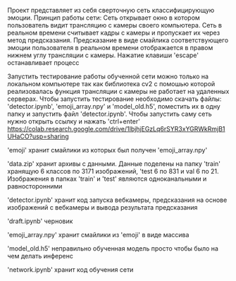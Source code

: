 Проект представляет из себя сверточную сеть классифицирующую эмоции. Принцип работы сети: Сеть открывает окно в котором пользователь видит трансляцию с камеры своего компьютера. Сеть в реальном времени считывает кадры с камеры и пропускает их через метод предсказания. Предсказание в виде смайлика соответствующего эмоции пользователя в реальном времени отображается в правом нижнем углу трансляции с камеры. Нажатие клавиши 'escape' останавливает процесс

Запустить тестирование работы обученной сети можно только на локальном компьютере так как библиотека cv2 с помошью которой реализовалась функция трансляции с камеры не работает на удаленных серверах. Чтобы запустить тестирование необходимо скачать файлы: 'detector.ipynb', 'emoji_array.npy' и 'model_old.h5', поместить их в одну папку и запустить файл 'detector.ipynb'. Чтобы запустить саму сеть нужно открыть ссылку и нажать 'ctrl+enter' https://colab.research.google.com/drive/1lbjhjEGzLq6rSYR3xYGRWkRmjB1UHaCO?usp=sharing

'emoji' хранит смайлики из которых был получен 'emoji_array.npy'

'data.zip' хранит архивы с данными. Данные поделены на папку 'train' хранящую 6 классов по 3171 изображений, 'test 6 по 831 и val 6 по 21. Изображения в папках 'train' и 'test' являются одноканальными и равносторонними

'detector.ipynb' хранит код запуска вебкамеры, предсказания на основе изображений с вебкамеры и вывода результата предсказания

'draft.ipynb' черновик

'emoji_array.npy' хранит смайлики из 'emoji' в виде массива

'model_old.h5' неправильно обученная модель просто чтобы было на чем делать инференс

'network.ipynb' хранит код обучения сети

